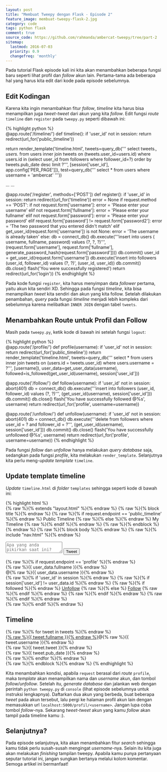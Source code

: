 ```yaml
---
layout: post
title: "Membuat Tweepy dengan Flask - Episode 2"
feature_image: membuat-tweepy-flask-2.jpg
category: code
tags: python flask 
comment: true
source_code: https://github.com/rahmanda/ambercat-tweepy/tree/part-2
sitemap:
  lastmod: 2016-07-03
  priority: 0.9
  changefreq: 'monthly'
---  
```


Pada tutorial Flask episode kali ini kita akan menambahkan beberapa fungsi baru seperti lihat profil dan *follow* akun lain. Pertama-tama ada beberapa hal yang harus kita edit dari kode pada episode sebelumnya.  

## Edit Kodingan
Karena kita ingin menambahkan fitur *follow*, *timeline* kita harus bisa menampilkan juga *tweet-tweet* dari akun yang kita *follow*. Edit fungsi *route* `timeline` dan `register` pada `tweepy.py` seperti dibawah ini:  

{% highlight python %}  
@app.route('/timeline/')
def timeline():
  if 'user_id' not in session:
    return redirect(url_for('public_timeline'))

  return render_template('timeline.html', tweets=query_db('''
    select tweets.*, users.* from users
    inner join tweets on (tweets.user_id=users.id)
    where users.id in (select user_id from followers where follower_id=?)
    order by tweets.pub_date desc limit ?''',
    [session['user_id'], app.config['PER_PAGE']]), test=query_db('''
    select * from users where username = 'ambercat'
    '''))

...
...

@app.route('/register', methods=['POST'])
def register():
  if 'user_id' in session:
    return redirect(url_for('timeline'))
  error = None
  if request.method == 'POST':
    if not request.form['username']:
      error = 'Please enter your username'
    elif not request.form['fullname']:
      error = 'Please enter your fullname'
    elif not request.form['password']:
      error = 'Please enter your password'
    elif request.form['password'] != request.form['password2']:
      error = 'The two password that you entered didn\'t match'
    elif get_user_id(request.form['username']) is not None:
      error = 'The username is already taken'
    else:
      db = connect_db()
      db.execute('''insert into users (
        username, fullname, password) values (?, ?, ?)''',
        (request.form['username'], request.form['fullname'],
         generate_password_hash(request.form['password'])))
      db.commit()
      user_id = get_user_id(request.form['username'])
      db.execute('insert into followers (user_id, follower_id) values (?, ?)',
        (user_id, user_id))
      db.commit()
      db.close()
      flash('You were successfully registered')
      return redirect(url_for('login'))
{% endhighlight %}  

Pada kode fungsi `register`, kita harus menyimpan data *follower* pertama, yaitu akun kita sendiri XD. Sehingga pada fungsi *timeline*, kita bisa menampilkan *tweet* kita sendiri dan akun yang kita follow. Setelah dilakukan penambahan, *query* pada fungsi *timeline* menjadi lebih kompleks dari sebelumnya karena melibatkan `INNER JOIN` dengan tabel `tweets`.  

## Menambahkan Route untuk Profil dan Follow  
Masih pada `tweepy.py`, ketik kode di bawah ini setelah fungsi `logout`:  

{% highlight python %}  
@app.route('/profile/<username>')
def profile(username):
  if 'user_id' not in session:
    return redirect(url_for('public_timeline'))
  return render_template('timeline.html', tweets=query_db('''
    select * from users inner join tweets on (users.id = tweets.user_id)
    where users.username = ?''',
    [username]), user_data=get_user_data(username),
    followed=is_followed(get_user_id(username), session['user_id']))

@app.route('/follow/<username>')
def follow(username):
  if 'user_id' not in session:
    abort(401)
  db = connect_db()
  db.execute('''insert into followers (user_id, follower_id)
    values (?, ?)''', (get_user_id(username), session['user_id']))
  db.commit()
  db.close()
  flash('You have successfully followed @%s', username)
  return redirect(url_for('profile', username=username))

@app.route('/unfollow/<username>')
def unfollow(username):
  if 'user_id' not in session:
    abort(401)
  db = connect_db()
  db.execute('''delete from followers where user_id = ? and follower_id = ?''',
    (get_user_id(username), session['user_id']))
  db.commit()
  db.close()
  flash('You have successfully unfollowed @%s', username)
  return redirect(url_for('profile', username=username))
{% endhighlight %}  

Pada fungsi *follow* dan *unfollow* hanya melakukan *query database* saja, sedangkan pada fungsi *profile*, kita melakukan `render_template`. Selanjutnya kita perlu meng-*update template* `timeline`.  

## Update template timeline  

*Update* `timeline.html` di *folder* `templates` sehingga seperti kode di bawah ini:  

{% highlight html %}  
{% raw %}{% extends "layout.html" %}{% endraw %}
{% raw %}{% block title %}{% endraw %}
  {% raw %}{% if request.endpoint == 'public_timeline' %}{% endraw %}
    Public Timeline
  {% raw %}{% else %}{% endraw %}
    My Timeline
  {% raw %}{% endif %}{% endraw %}
{% raw %}{% endblock %}{% endraw %}
{% raw %}{% block body %}{% endraw %}
{% raw %}{% include "nav.html" %}{% endraw %}
<div class="content">
  <div class="tweet-box">
    <form method="POST" action="{% raw %}{{ url_for('add_tweet') }}{% endraw %}">
      <textarea name="tweet" placeholder="Apa yang anda pikirkan saat ini?"></textarea>
      <input type="submit" value="Tweet" class="btn btn-tweet" />
    </form>
  </div>
    {% raw %}{% if request.endpoint == 'profile' %}{% endraw %}
    <div class="action">
      <div class="profile">
        <div class="fullname">{% raw %}{{ user_data.fullname }}{% endraw %}</div>
        <div class="username">@{% raw %}{{ user_data.username }}{% endraw %}</div>
      </div>
      {% raw %}{% if 'user_id' in session %}{% endraw %}
        {% raw %}{% if session['user_id'] != user_data.id %}{% endraw %}
          {% raw %}{% if followed %}{% endraw %}
          <a href="{% raw %}{{ url_for('unfollow', username=user_data.username) }}{% endraw %}" class="btn btn-unfollow">Unfollow</a>
          {% raw %}{% else %}
          <a href="{% raw %}{{ url_for('follow', username=user_data.username) }}{% endraw %}" class="btn btn-follow">
          Follow</a>
          {% raw %}{% endif %}{% endraw %}
        {% raw %}{% endif %}{% endraw %}
      {% raw %}{% endif %}{% endraw %}
    </div>
    {% raw %}{% endif %}{% endraw %}
  <div class="timeline">
    <h2 class="title">Timeline</h2>
    {% raw %}{% for tweet in tweets %}{% endraw %}
    <div class="tweet-item">
      <div class="user">
        <a class="fullname" href="{% raw %}{{ url_for('profile', username=tweet.username) }}{% endraw %}">{% raw %}{{ tweet.fullname }}{% endraw %}</a><span class="username">@{% raw %}{{ tweet.username }}{% endraw %}</span>
      </div>
      <div class="tweet">{% raw %}{{ tweet.tweet }}{% endraw %}</div>
      <div class="pub_date">{% raw %}{{ tweet.pub_date }}{% endraw %}</div>
    </div>
    {% raw %}{% endfor %}{% endraw %}
  </div>
</div>
{% raw %}{% endblock %}{% endraw %}
{% endhighlight %}  

Kita menambahkan kondisi, apabila `request` berasal dari *route* `profile`, maka *template* akan menampilkan nama dan *username* akun, dan tombol *follow/unfollow*. Setelah itu, *generate database* dan jalankan web dengan perintah `python tweepy.py` di `console` (lihat episode sebelumnya untuk instruksi lengkapnya). Daftarkan dua akun yang berbeda, buat beberapa *tweet* pada akun tersebut, lalu pergi ke halaman profil akun lain dengan memasukkan url `localhost:5000/profil/<username>`. Jangan lupa coba tombol *follow*-nya. Sekarang *tweet-tweet* akun yang kamu *follow* akan tampil pada timeline kamu :).  

## Selanjutnya?  

Pada episode selanjutnya, kita akan menambahkan fitur *search* sehingga kamu tidak perlu susah-susah mengingat *username*-nya. Selain itu kita juga akan melakukan *finishing* tampilan tweepy. Apabila kamu punya pertanyaan seputar tutorial ini, jangan sungkan bertanya melalui kolom komentar. Semoga artikel ini bermanfaat!

